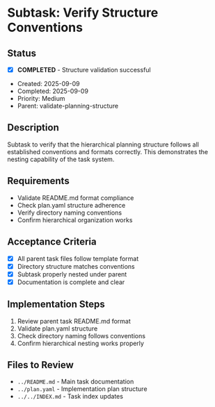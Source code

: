 # Subtask: Verify Structure Conventions

## Status
- [x] **COMPLETED** - Structure validation successful
- Created: 2025-09-09
- Completed: 2025-09-09
- Priority: Medium
- Parent: validate-planning-structure

## Description
Subtask to verify that the hierarchical planning structure follows all established conventions and formats correctly. This demonstrates the nesting capability of the task system.

## Requirements
- Validate README.md format compliance
- Check plan.yaml structure adherence
- Verify directory naming conventions
- Confirm hierarchical organization works

## Acceptance Criteria
- [x] All parent task files follow template format
- [x] Directory structure matches conventions
- [x] Subtask properly nested under parent
- [x] Documentation is complete and clear

## Implementation Steps
1. Review parent task README.md format
2. Validate plan.yaml structure
3. Check directory naming follows conventions
4. Confirm hierarchical nesting works properly

## Files to Review
- `../README.md` - Main task documentation
- `../plan.yaml` - Implementation plan structure
- `../../INDEX.md` - Task index updates